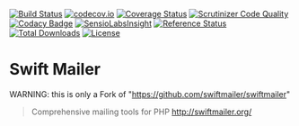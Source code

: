 [![Build Status](https://travis-ci.org/voku/swiftmailer.svg?branch=master)](https://travis-ci.org/voku/swiftmailer)
[![codecov.io](http://codecov.io/github/voku/swiftmailer/coverage.svg?branch=master)](http://codecov.io/github/voku/swiftmailer?branch=master)
[![Coverage Status](https://coveralls.io/repos/voku/swiftmailer/badge.svg)](https://coveralls.io/r/voku/swiftmailer)
[![Scrutinizer Code Quality](https://scrutinizer-ci.com/g/voku/swiftmailer/badges/quality-score.png?b=master)](https://scrutinizer-ci.com/g/voku/swiftmailer/?branch=master)
[![Codacy Badge](https://api.codacy.com/project/badge/5067a7c1585c4f2aa9fc8db4ed064623)](https://www.codacy.com/app/voku/swiftmailer)
[![SensioLabsInsight](https://insight.sensiolabs.com/projects/7eea923d-f7f4-4ec4-9f13-820f4f10edcc/mini.png)](https://insight.sensiolabs.com/projects/7eea923d-f7f4-4ec4-9f13-820f4f10edcc)
[![Reference Status](https://www.versioneye.com/php/voku:swiftmailer/reference_badge.svg?style=flat)](https://www.versioneye.com/php/voku:swiftmailer/references)
[![Total Downloads](https://poser.pugx.org/voku/css-to-inline-styles/downloads)](https://packagist.org/packages/voku/swiftmailer)
[![License](https://poser.pugx.org/voku/swiftmailer/license.svg)](https://packagist.org/packages/voku/swiftmailer)

# Swift Mailer

WARNING: this is only a Fork of "https://github.com/swiftmailer/swiftmailer"

> Comprehensive mailing tools for PHP http://swiftmailer.org/
